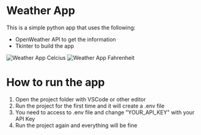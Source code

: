 # Weather App # 

This is a simple python app that uses the following:
- OpenWeather API to get the information
- Tkinter to build the app

![Weather App Celcius](https://i.gyazo.com/817d1cddee9a56d6c16905f41cf29c45.png)
![Weather App Fahrenheit](https://i.gyazo.com/67e1712150b6c54e993f6972cff23f65.png)

# How to run the app
1. Open the project folder with VSCode or other editor
2. Run the project for the first time and it will create a .env file
3. You need to access to .env file and change "YOUR_API_KEY" with your API Key
4. Run the project again and everything will be fine